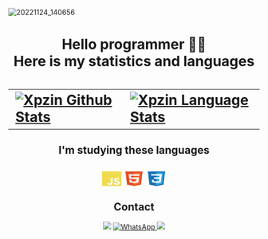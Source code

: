 

![20221124_140656](https://user-images.githubusercontent.com/106640668/203837328-348241bf-9f32-4891-b7ec-f9747ab8053f.jpg)

<h1 align="center">Hello programmer 👨‍💻 <br>
Here is my statistics and languages<h1>



 <table align="center" width="100%" border="0">
    <tr>
      <td>
        <a href="https://github.com/mrxpzin">
          <img align="center"
            src="https://github-readme-stats.vercel.app/api?username=pablobrixton&include_all_commits=false&count_private=true&show_icons=true&line_height=20text_color=D3D3D3&bg_color=0d1117&hide_border=true&custom_title=Estatísticas%20do%20Github&locale=pt-br"
            alt="Xpzin Github Stats" />
        </a>
      </td>
      <td>
        <a href="https://github.com/mrxpzin">
          <img align="center"
            src="https://github-readme-stats.vercel.app/api/top-langs/?username=pablobrixton&text_color=D3D3D3&bg_color=0d1117&hide_border=true&layout=compact&locale=pt-br"
            alt="Xpzin Language Stats" />
        </a>
      </td>
    </tr>
  </table>

<h2 align="center">I'm studying these languages<h2>
<div style="display: inline_block" align="center">

  <img align="center" alt="Xpzin-Js" height="30" width="40" src="https://raw.githubusercontent.com/devicons/devicon/master/icons/javascript/javascript-plain.svg">
  <img align="center" alt="Xpzin-HTML" height="30" width="40" src="https://raw.githubusercontent.com/devicons/devicon/master/icons/html5/html5-original.svg">
  <img align="center" alt="Xpzin-CSS" height="30" width="40" src="https://raw.githubusercontent.com/devicons/devicon/master/icons/css3/css3-original.svg">
</div>



<h2 align="center">Contact</h2>
<div align="center"> 

   <a href="https://instagram.com/xpzin.dev" target="_blank"><img src="https://img.shields.io/badge/-Instagram-%23E4405F?style=for-the-badge&logo=instagram&logoColor=white" target="_blank"></a>
<a href="https://wa.me/5531972672023">
      <img
        src="https://img.shields.io/badge/Whatsapp-green?style=for-the-badge&color=green&logo=whatsapp&logoColor=white"
        alt="WhatsApp"/>
    </a>
<a href="https://discord.gg/YgS4AHPMSU" target="_blank"><img src="https://img.shields.io/badge/Discord-7289DA?style=for-the-badge&logo=discord&logoColor=white" target="_blank"></a>  
</div>



  

